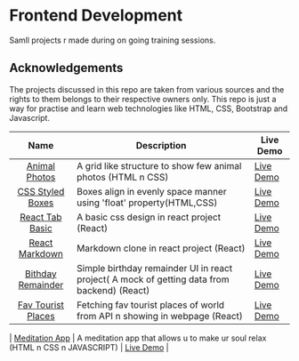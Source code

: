 # Frontend Development

Samll projects r made during on going training sessions.

## Acknowledgements

The projects discussed in this repo are taken from various sources and the rights to them belongs to their respective owners only. This repo is just a way for practise and learn web technologies like HTML, CSS, Bootstrap and Javascript.

|                                                       Name                                                        | Description                                                                                 | Live Demo                                                                                                  |
| :---------------------------------------------------------------------------------------------------------------: | ------------------------------------------------------------------------------------------- | ---------------------------------------------------------------------------------------------------------- |
|  [Animal Photos](https://github.com/3Sumu/VS-Code/tree/master/AccioJob/HTML/Assignment/Animals%20Assignment%205)  | A grid like structure to show few animal photos (HTML n CSS)                                | [Live Demo](https://3sumu.github.io/VS-Code/AccioJob/HTML/Assignment/Animals%20Assignment%205/Animal.html) |
| [CSS Styled Boxes](https://github.com/3Sumu/VS-Code/tree/master/AccioJob/HTML/Assignment/Boxes%20Asssignment%204) | Boxes align in evenly space manner using 'float' property(HTML,CSS)                         | [Live Demo](https://3sumu.github.io/VS-Code/AccioJob/HTML/Assignment/Boxes%20Asssignment%204/Boxes.html)   |
|                [React Tab Basic](https://github.com/3Sumu/VS-Code/tree/master/AccioJob/React/tabs)                | A basic css design in react project (React)                                                 | [Live Demo](https://tabs-react-projects.netlify.app)                                                       |
|              [React Markdown](https://github.com/3Sumu/VS-Code/tree/master/AccioJob/React/markdown)               | Markdown clone in react project (React)                                                     | [Live Demo]()                                                                                              |
|        [Bithday Remainder](https://github.com/3Sumu/VS-Code/tree/master/AccioJob/React/birthday-remainder)        | Simple birthday remainder UI in react project( A mock of getting data from backend) (React) | [Live Demo]()                                                                                              |
|         [Fav Tourist Places](https://github.com/3Sumu/VS-Code/tree/master/AccioJob/React/tourist-places)          | Fetching fav tourist places of world from API n showing in webpage (React)                  | [Live Demo](https://tourist-places-react-app.netlify.app)                                                  |

| [Meditation App](https://github.com/3Sumu/VS-Code/tree/master/AccioJob/HTML/Assignment/Meditation%20App) | A meditation app that allows u to make ur soul relax (HTML n CSS n JAVASCRIPT) | [Live Demo](https://3sumu.github.io/VS-Code/AccioJob/HTML/Assignment/Meditation%20App/index.html) |
